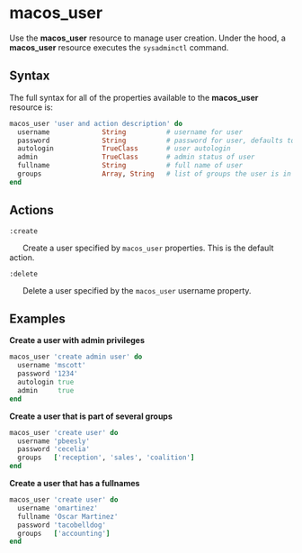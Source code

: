 macos_user
=========

Use the **macos_user** resource to manage user creation.
Under the hood, a **macos_user** resource executes the `sysadminctl`
command.

Syntax
------

The full syntax for all of the properties available to the **macos_user** resource
is:

```ruby
macos_user 'user and action description' do
  username             String          # username for user
  password             String          # password for user, defaults to "password" if not specified
  autologin            TrueClass       # user autologin
  admin                TrueClass       # admin status of user
  fullname             String          # full name of user
  groups               Array, String   # list of groups the user is in
end
```

Actions
-------

`:create`

&nbsp;&nbsp;&nbsp;&nbsp;&nbsp;&nbsp;Create a user specified by
`macos_user` properties. This is the default action.

`:delete`

&nbsp;&nbsp;&nbsp;&nbsp;&nbsp;&nbsp;Delete a user specified by
the `macos_user` username property. 


Examples
--------

**Create a user with admin privileges**

```ruby
macos_user 'create admin user' do
  username 'mscott'
  password '1234'
  autologin true
  admin     true
end
```

**Create a user that is part of several groups**

```ruby
macos_user 'create user' do
  username 'pbeesly'
  password 'cecelia'
  groups   ['reception', 'sales', 'coalition']
end
```

**Create a user that has a fullnames**

```ruby
macos_user 'create user' do
  username 'omartinez'
  fullname 'Oscar Martinez'
  password 'tacobelldog'
  groups   ['accounting']
end
```
